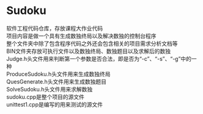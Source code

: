 # Sudoku
软件工程代码仓库，存放课程大作业代码  
项目内容是做一个具有生成数独终局以及解决数独的控制台程序  
整个文件夹中除了包含程序代码之外还会包含相关的项目需求分析文档等  
BIN文件夹存放可执行文件以及数独终局、数独题目以及求解后的数独  
Judge.h头文件用来判断第一个参数是否合法，即是否为“-c”、“-s”、“-g”中的一种  
ProduceSudoku.h头文件用来生成数独终局  
QuesGenerate.h头文件用来生成数独题目  
SolveSudoku.h头文件用来求解数独  
sudoku.cpp是整个项目的源文件  
unittest1.cpp是编写的用来测试的源文件  
